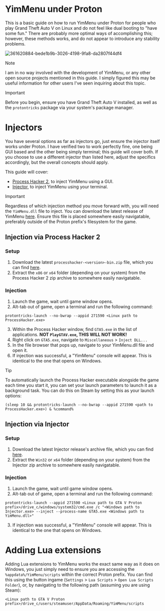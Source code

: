# YimMenu under Proton
This is a basic guide on how to run YimMenu under Proton for people who play Grand Theft Auto V on Linux and do not feel like dual booting to "have some fun." There are probably more optimal ways of accomplishing this; however, these methods works, and do not appear to introduce any stability problems.

![361620884-bede1b9b-3026-4198-9fa8-da2807f44df4](https://gist.github.com/user-attachments/assets/34fa15b8-fafc-45a8-a905-8c1f512419f1)

> [!NOTE]
> I am in no way involved with the development of YimMenu, or any other open source projects mentioned in this guide. I simply figured this may be useful information for other users I've seen inquiring about this topic.

> [!IMPORTANT]
Before you begin, ensure you have Grand Theft Auto V installed, as well as the `protontricks` package via your system's package manager.

# Injectors
You have several options as far as injectors go, just ensure the injector itself works under Proton. I have verified two to work perfectly fine, one being GUI based and the other being simply terminal; this guide will cover both. If you choose to use a different injector than listed here, adjust the specifics accordingly, but the overall concepts should apply.

This guide will cover:
- [Process Hacker 2](https://github.com/lucasg/processhacker2), to inject YimMenu using a GUI.
- [Injector](https://github.com/nefarius/Injector), to inject YimMenu using your terminal.

> [!IMPORTANT]
> Regardless of which injection method you move forward with, you will need the `YimMenu.dll` file to inject. You can download the latest release of YimMenu [here](https://github.com/YimMenu/YimMenu/releases/nightly). Ensure this file is placed somewhere easily navigatable, preferably outside of the Proton prefix's filesystem for the game.

## Injection via Process Hacker 2
### Setup
1. Download the latest `processhacker-<version>-bin.zip` file, which you can find [here](https://sourceforge.net/projects/processhacker/files/processhacker2/).
2. Extract the `x86` or `x64` folder (depending on your system) from the Process Hacker 2 zip archive to somewhere easily navigatable.

### Injection
1. Launch the game, wait until game window opens.
2. Alt-tab out of game, open a terminal and run the following command:
```
protontricks-launch --no-bwrap --appid 271590 <Linux path to ProcessHacker.exe>
```
3. Within the Process Hacker window, find ``GTA5.exe`` in the list of applications. **NOT ``PlayGTAV.exe``, THIS WILL NOT WORK!**
4. Right click on ``GTA5.exe``, navigate to ``Miscellaneous`` > ``Inject DLL...``
5. In the file browser that pops up, navigate to your YimMenu.dll file and open it.
6. If injection was successful, a "YimMenu" console will appear. This is identical to the one that opens on Windows.

> [!TIP]
> To automatically launch the Process Hacker executable alongside the game each time you start it, you can set your launch parameters to launch it as a background task. You can do this on Steam by setting this as your launch options:
> ```
> (sleep 10 && protontricks-launch --no-bwrap --appid 271590 <path to ProcessHacker.exe>) & %command%
> ```

## Injection via Injector
### Setup
1. Download the latest Injector release's archive file, which you can find [here](https://github.com/nefarius/Injector/releases/).
2. Extract the `Win32` or `x64` folder (depending on your system) from the Injector zip archive to somewhere easily navigatable.
  
### Injection
1. Launch the game, wait until game window opens.
2. Alt-tab out of game, open a terminal and run the following command:
```
protontricks-launch --appid 271590 <Linux path to GTA V Proton prefix>/drive_c/windows/system32/cmd.exe /c "<Windows path to Injector.exe> --inject --process-name GTA5.exe <Windows path to YimMenu.dll>"
```
3. If injection was successful, a "YimMenu" console will appear. This is identical to the one that opens on Windows.

# Adding Lua extensions
Adding Lua extensions to YimMenu works the exact same way as it does on Windows, you just simply need to ensure you are accessing the `%appdata%/YimMenu/scripts` within the correct Proton prefix. You can find this using the button ingame (`Settings` > `Lua Scripts` > `Open Lua Scripts Folder`), or, by navigating to the following path (assuming you are using Steam):
```
<Linux path to GTA V Proton prefix>/drive_c/users/steamuser/AppData/Roaming/YimMenu/scripts
